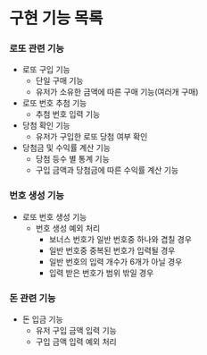 # 구현 기능 목록

### 로또 관련 기능
* 로또 구입 기능
  * 단일 구매 기능
  * 유저가 소유한 금액에 따른 구매 기능(여러개 구매)
* 로또 번호 추첨 기능
  * 추첨 번호 입력 기능
* 당첨 확인 기능
  * 유저가 구입한 로또 당첨 여부 확인
* 당첨금 및 수익률 계산 기능
  * 당첨 등수 별 통계 기능
  * 구입 금액과 당첨금에 따른 수익률 계산 기능

### 번호 생성 기능
* 로또 번호 생성 기능
  * 번호 생성 예외 처리
    * 보너스 번호가 일반 번호중 하나와 겹칠 경우
    * 일반 번호중 중복된 번호가 입력될 경우
    * 일반 번호의 입력 개수가 6개가 아닐 경우
    * 입력 받은 번호가 범위 밖일 경우

### 돈 관련 기능
* 돈 입금 기능
  * 유저 구입 금액 입력 기능
  * 구입 금액 입력 예외 처리
